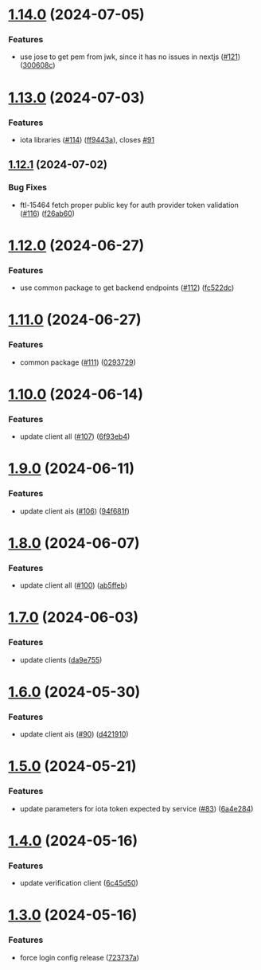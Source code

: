 # [1.14.0](https://github.com/affinidi/affinidi-tdk/compare/@affinidi-tdk/login-configuration-client-v1.13.0...@affinidi-tdk/login-configuration-client-v1.14.0) (2024-07-05)


### Features

* use jose to get pem from jwk, since it has no issues in nextjs ([#121](https://github.com/affinidi/affinidi-tdk/issues/121)) ([300608c](https://github.com/affinidi/affinidi-tdk/commit/300608c4e1be54d15c9713cb6b7e7f55c843a291))

# [1.13.0](https://github.com/affinidi/affinidi-tdk/compare/@affinidi-tdk/login-configuration-client-v1.12.1...@affinidi-tdk/login-configuration-client-v1.13.0) (2024-07-03)


### Features

* iota libraries ([#114](https://github.com/affinidi/affinidi-tdk/issues/114)) ([ff9443a](https://github.com/affinidi/affinidi-tdk/commit/ff9443aacff3dfad3a94226963d2968aa33b9d82)), closes [#91](https://github.com/affinidi/affinidi-tdk/issues/91)

## [1.12.1](https://github.com/affinidi/affinidi-tdk/compare/@affinidi-tdk/login-configuration-client-v1.12.0...@affinidi-tdk/login-configuration-client-v1.12.1) (2024-07-02)


### Bug Fixes

* ftl-15464 fetch proper public key for auth provider token validation ([#116](https://github.com/affinidi/affinidi-tdk/issues/116)) ([f26ab60](https://github.com/affinidi/affinidi-tdk/commit/f26ab60084426d3edb74e4a3684a8db5701d0787))

# [1.12.0](https://github.com/affinidi/affinidi-tdk/compare/@affinidi-tdk/login-configuration-client-v1.11.0...@affinidi-tdk/login-configuration-client-v1.12.0) (2024-06-27)


### Features

* use common package to get backend endpoints ([#112](https://github.com/affinidi/affinidi-tdk/issues/112)) ([fc522dc](https://github.com/affinidi/affinidi-tdk/commit/fc522dcd5a2f986f47b8994ab4c3cd470703f4de))

# [1.11.0](https://github.com/affinidi/affinidi-tdk/compare/@affinidi-tdk/login-configuration-client-v1.10.0...@affinidi-tdk/login-configuration-client-v1.11.0) (2024-06-27)


### Features

* common package ([#111](https://github.com/affinidi/affinidi-tdk/issues/111)) ([0293729](https://github.com/affinidi/affinidi-tdk/commit/0293729fb4cc0b6b405f63051f3d4b49cb433fc8))

# [1.10.0](https://github.com/affinidi/affinidi-tdk/compare/@affinidi-tdk/login-configuration-client-v1.9.0...@affinidi-tdk/login-configuration-client-v1.10.0) (2024-06-14)


### Features

* update client all ([#107](https://github.com/affinidi/affinidi-tdk/issues/107)) ([6f93eb4](https://github.com/affinidi/affinidi-tdk/commit/6f93eb410143e68a3890e643f9a8b56e6d07b308))

# [1.9.0](https://github.com/affinidi/affinidi-tdk/compare/@affinidi-tdk/login-configuration-client-v1.8.0...@affinidi-tdk/login-configuration-client-v1.9.0) (2024-06-11)


### Features

* update client ais ([#106](https://github.com/affinidi/affinidi-tdk/issues/106)) ([94f681f](https://github.com/affinidi/affinidi-tdk/commit/94f681f9bcc560a13e9f914d6aab4eb8406e96b7))

# [1.8.0](https://github.com/affinidi/affinidi-tdk/compare/@affinidi-tdk/login-configuration-client-v1.7.0...@affinidi-tdk/login-configuration-client-v1.8.0) (2024-06-07)


### Features

* update client all ([#100](https://github.com/affinidi/affinidi-tdk/issues/100)) ([ab5ffeb](https://github.com/affinidi/affinidi-tdk/commit/ab5ffeb22f49434a2c701b70d2d398c69584356c))

# [1.7.0](https://github.com/affinidi/affinidi-tdk/compare/@affinidi-tdk/login-configuration-client-v1.6.0...@affinidi-tdk/login-configuration-client-v1.7.0) (2024-06-03)


### Features

* update clients ([da9e755](https://github.com/affinidi/affinidi-tdk/commit/da9e7553bdb05cdc39a616e6d19cde5f5f1124d0))

# [1.6.0](https://github.com/affinidi/affinidi-tdk/compare/@affinidi-tdk/login-configuration-client-v1.5.0...@affinidi-tdk/login-configuration-client-v1.6.0) (2024-05-30)


### Features

* update client ais ([#90](https://github.com/affinidi/affinidi-tdk/issues/90)) ([d421910](https://github.com/affinidi/affinidi-tdk/commit/d4219107f43c3ff1b4960a9758f0211b41ace0ed))

# [1.5.0](https://github.com/affinidi/affinidi-tdk/compare/@affinidi-tdk/login-configuration-client-v1.4.0...@affinidi-tdk/login-configuration-client-v1.5.0) (2024-05-21)


### Features

* update parameters for iota token expected by service ([#83](https://github.com/affinidi/affinidi-tdk/issues/83)) ([6a4e284](https://github.com/affinidi/affinidi-tdk/commit/6a4e284e0358bbed3f9faedca82cb438c2099cfa))

# [1.4.0](https://github.com/affinidi/affinidi-tdk/compare/@affinidi-tdk/login-configuration-client-v1.3.0...@affinidi-tdk/login-configuration-client-v1.4.0) (2024-05-16)


### Features

* update verification client ([6c45d50](https://github.com/affinidi/affinidi-tdk/commit/6c45d5092ab0f40607f87e38fd79fc53c5d4bfd6))

# [1.3.0](https://github.com/affinidi/affinidi-tdk/compare/@affinidi-tdk/login-configuration-client-v1.2.0...@affinidi-tdk/login-configuration-client-v1.3.0) (2024-05-16)


### Features

* force login config release ([723737a](https://github.com/affinidi/affinidi-tdk/commit/723737a65ab6d44f7f9348282e016c6ae97090d8))

